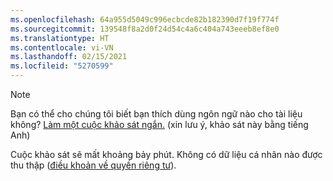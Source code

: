 ```yaml
---
ms.openlocfilehash: 64a955d5049c996ecbcde82b182390d7f19f774f
ms.sourcegitcommit: 139548f8a2d0f24d54c4a6c404a743eeeb8ef8e0
ms.translationtype: HT
ms.contentlocale: vi-VN
ms.lasthandoff: 02/15/2021
ms.locfileid: "5270599"
---
```

> [!NOTE]
>Bạn có thể cho chúng tôi biết bạn thích dùng ngôn ngữ nào cho tài liệu không? [Làm một cuộc khảo sát ngắn.](https://aka.ms/BAG_Docs_Language_Survey) (xin lưu ý, khảo sát này bằng tiếng Anh)
>
>Cuộc khảo sát sẽ mất khoảng bảy phút. Không có dữ liệu cá nhân nào được thu thập ([điều khoản về quyền riêng tư](https://go.microsoft.com/fwlink/?LinkId=521839)).
